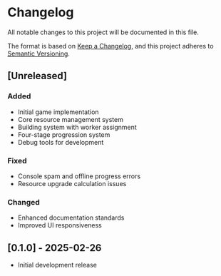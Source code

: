 # Changelog

All notable changes to this project will be documented in this file.

The format is based on [Keep a Changelog](https://keepachangelog.com/en/1.0.0/),
and this project adheres to [Semantic Versioning](https://semver.org/spec/v2.0.0.html).

## [Unreleased]

### Added
- Initial game implementation
- Core resource management system
- Building system with worker assignment
- Four-stage progression system
- Debug tools for development

### Fixed
- Console spam and offline progress errors
- Resource upgrade calculation issues

### Changed
- Enhanced documentation standards
- Improved UI responsiveness

## [0.1.0] - 2025-02-26
- Initial development release
